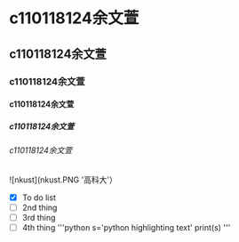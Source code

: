 # c110118124余文萱
## c110118124余文萱
### c110118124余文萱
#### c110118124余文萱
##### c110118124余文萱
###### c110118124余文萱

![nkust](nkust.PNG '高科大'）

- [x] To do list
- [ ] 2nd thing
- [ ] 3rd thing
- [ ] 4th thing
'''python
s='python highlighting text'
print(s)
'''
